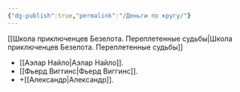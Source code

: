 ```yaml
---
{"dg-publish":true,"permalink":"/Деньги по кругу/"}
---
```


[[Школа приключенцев Безелота. Переплетенные судьбы\|Школа приключенцев Безелота. Переплетенные судьбы]]

- [[Аэлар Найло\|Аэлар Найло]].
- [[Фьерд Виггинс\|Фьерд Виггинс]].
- +[[Александр\|Александр]].